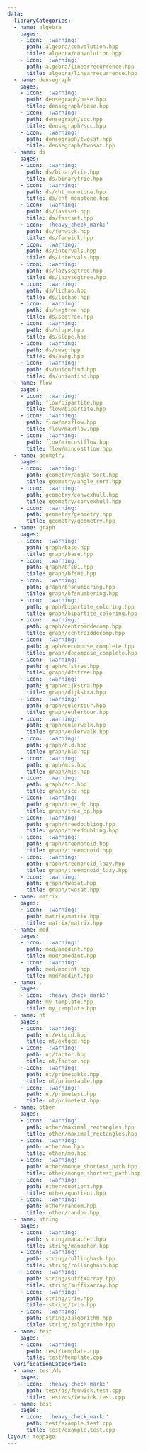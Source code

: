 ```yaml
---
data:
  libraryCategories:
  - name: algebra
    pages:
    - icon: ':warning:'
      path: algebra/convolution.hpp
      title: algebra/convolution.hpp
    - icon: ':warning:'
      path: algebra/linearrecurrence.hpp
      title: algebra/linearrecurrence.hpp
  - name: densegraph
    pages:
    - icon: ':warning:'
      path: densegraph/base.hpp
      title: densegraph/base.hpp
    - icon: ':warning:'
      path: densegraph/scc.hpp
      title: densegraph/scc.hpp
    - icon: ':warning:'
      path: densegraph/twosat.hpp
      title: densegraph/twosat.hpp
  - name: ds
    pages:
    - icon: ':warning:'
      path: ds/binarytrie.hpp
      title: ds/binarytrie.hpp
    - icon: ':warning:'
      path: ds/cht_monotone.hpp
      title: ds/cht_monotone.hpp
    - icon: ':warning:'
      path: ds/fastset.hpp
      title: ds/fastset.hpp
    - icon: ':heavy_check_mark:'
      path: ds/fenwick.hpp
      title: ds/fenwick.hpp
    - icon: ':warning:'
      path: ds/intervals.hpp
      title: ds/intervals.hpp
    - icon: ':warning:'
      path: ds/lazysegtree.hpp
      title: ds/lazysegtree.hpp
    - icon: ':warning:'
      path: ds/lichao.hpp
      title: ds/lichao.hpp
    - icon: ':warning:'
      path: ds/segtree.hpp
      title: ds/segtree.hpp
    - icon: ':warning:'
      path: ds/slope.hpp
      title: ds/slope.hpp
    - icon: ':warning:'
      path: ds/swag.hpp
      title: ds/swag.hpp
    - icon: ':warning:'
      path: ds/unionfind.hpp
      title: ds/unionfind.hpp
  - name: flow
    pages:
    - icon: ':warning:'
      path: flow/bipartite.hpp
      title: flow/bipartite.hpp
    - icon: ':warning:'
      path: flow/maxflow.hpp
      title: flow/maxflow.hpp
    - icon: ':warning:'
      path: flow/mincostflow.hpp
      title: flow/mincostflow.hpp
  - name: geometry
    pages:
    - icon: ':warning:'
      path: geometry/angle_sort.hpp
      title: geometry/angle_sort.hpp
    - icon: ':warning:'
      path: geometry/convexhull.hpp
      title: geometry/convexhull.hpp
    - icon: ':warning:'
      path: geometry/geometry.hpp
      title: geometry/geometry.hpp
  - name: graph
    pages:
    - icon: ':warning:'
      path: graph/base.hpp
      title: graph/base.hpp
    - icon: ':warning:'
      path: graph/bfs01.hpp
      title: graph/bfs01.hpp
    - icon: ':warning:'
      path: graph/bfsnumbering.hpp
      title: graph/bfsnumbering.hpp
    - icon: ':warning:'
      path: graph/bipartite_coloring.hpp
      title: graph/bipartite_coloring.hpp
    - icon: ':warning:'
      path: graph/centroiddecomp.hpp
      title: graph/centroiddecomp.hpp
    - icon: ':warning:'
      path: graph/decompose_complete.hpp
      title: graph/decompose_complete.hpp
    - icon: ':warning:'
      path: graph/dfstree.hpp
      title: graph/dfstree.hpp
    - icon: ':warning:'
      path: graph/dijkstra.hpp
      title: graph/dijkstra.hpp
    - icon: ':warning:'
      path: graph/eulertour.hpp
      title: graph/eulertour.hpp
    - icon: ':warning:'
      path: graph/eulerwalk.hpp
      title: graph/eulerwalk.hpp
    - icon: ':warning:'
      path: graph/hld.hpp
      title: graph/hld.hpp
    - icon: ':warning:'
      path: graph/mis.hpp
      title: graph/mis.hpp
    - icon: ':warning:'
      path: graph/scc.hpp
      title: graph/scc.hpp
    - icon: ':warning:'
      path: graph/tree_dp.hpp
      title: graph/tree_dp.hpp
    - icon: ':warning:'
      path: graph/treedoubling.hpp
      title: graph/treedoubling.hpp
    - icon: ':warning:'
      path: graph/treemonoid.hpp
      title: graph/treemonoid.hpp
    - icon: ':warning:'
      path: graph/treemonoid_lazy.hpp
      title: graph/treemonoid_lazy.hpp
    - icon: ':warning:'
      path: graph/twosat.hpp
      title: graph/twosat.hpp
  - name: matrix
    pages:
    - icon: ':warning:'
      path: matrix/matrix.hpp
      title: matrix/matrix.hpp
  - name: mod
    pages:
    - icon: ':warning:'
      path: mod/amodint.hpp
      title: mod/amodint.hpp
    - icon: ':warning:'
      path: mod/modint.hpp
      title: mod/modint.hpp
  - name: .
    pages:
    - icon: ':heavy_check_mark:'
      path: my_template.hpp
      title: my_template.hpp
  - name: nt
    pages:
    - icon: ':warning:'
      path: nt/extgcd.hpp
      title: nt/extgcd.hpp
    - icon: ':warning:'
      path: nt/factor.hpp
      title: nt/factor.hpp
    - icon: ':warning:'
      path: nt/primetable.hpp
      title: nt/primetable.hpp
    - icon: ':warning:'
      path: nt/primetest.hpp
      title: nt/primetest.hpp
  - name: other
    pages:
    - icon: ':warning:'
      path: other/maximal_rectangles.hpp
      title: other/maximal_rectangles.hpp
    - icon: ':warning:'
      path: other/mo.hpp
      title: other/mo.hpp
    - icon: ':warning:'
      path: other/monge_shortest_path.hpp
      title: other/monge_shortest_path.hpp
    - icon: ':warning:'
      path: other/quotient.hpp
      title: other/quotient.hpp
    - icon: ':warning:'
      path: other/random.hpp
      title: other/random.hpp
  - name: string
    pages:
    - icon: ':warning:'
      path: string/manacher.hpp
      title: string/manacher.hpp
    - icon: ':warning:'
      path: string/rollinghash.hpp
      title: string/rollinghash.hpp
    - icon: ':warning:'
      path: string/suffixarray.hpp
      title: string/suffixarray.hpp
    - icon: ':warning:'
      path: string/trie.hpp
      title: string/trie.hpp
    - icon: ':warning:'
      path: string/zalgorithm.hpp
      title: string/zalgorithm.hpp
  - name: test
    pages:
    - icon: ':warning:'
      path: test/template.cpp
      title: test/template.cpp
  verificationCategories:
  - name: test/ds
    pages:
    - icon: ':heavy_check_mark:'
      path: test/ds/fenwick.test.cpp
      title: test/ds/fenwick.test.cpp
  - name: test
    pages:
    - icon: ':heavy_check_mark:'
      path: test/example.test.cpp
      title: test/example.test.cpp
layout: toppage
---
```

